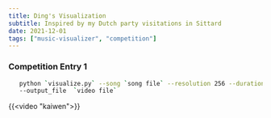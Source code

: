 ```yaml
---
title: Ding's Visualization
subtitle: Inspired by my Dutch party visitations in Sittard
date: 2021-12-01
tags: ["music-visualizer", "competition"]
---
```


### Competition Entry 1

```bash
   python `visualize.py` --song `song file` --resolution 256 --duration 30 --pitch_sensitivity 240 --depth 0.9 --jitter 0.7 --smooth_factor 12 --truncation 0.2 --frame_length 1024 --num_classes 10 
   --output_file  `video file`
```

{{<video "kaiwen">}}